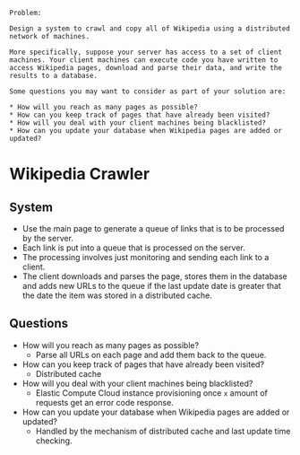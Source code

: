 ```
Problem:

Design a system to crawl and copy all of Wikipedia using a distributed network of machines.

More specifically, suppose your server has access to a set of client machines. Your client machines can execute code you have written to access Wikipedia pages, download and parse their data, and write the results to a database.

Some questions you may want to consider as part of your solution are:

* How will you reach as many pages as possible?
* How can you keep track of pages that have already been visited?
* How will you deal with your client machines being blacklisted?
* How can you update your database when Wikipedia pages are added or updated?
```

# Wikipedia Crawler

## System

-   Use the main page to generate a queue of links that is to be processed by the
    server.
-   Each link is put into a queue that is processed on the server.
-   The processing involves just monitoring and sending each link to a client.
-   The client downloads and parses the page, stores them in the database and adds new
    URLs to the queue if the last update date is greater that the date the item was
    stored in a distributed cache.

## Questions

-   How will you reach as many pages as possible?
    -   Parse all URLs on each page and add them back to the queue.
-   How can you keep track of pages that have already been visited?
    -   Distributed cache
-   How will you deal with your client machines being blacklisted?
    -   Elastic Compute Cloud instance provisioning once `x` amount of requests get an
        error code response.
-   How can you update your database when Wikipedia pages are added or updated?
    -   Handled by the mechanism of distributed cache and last update time checking.
